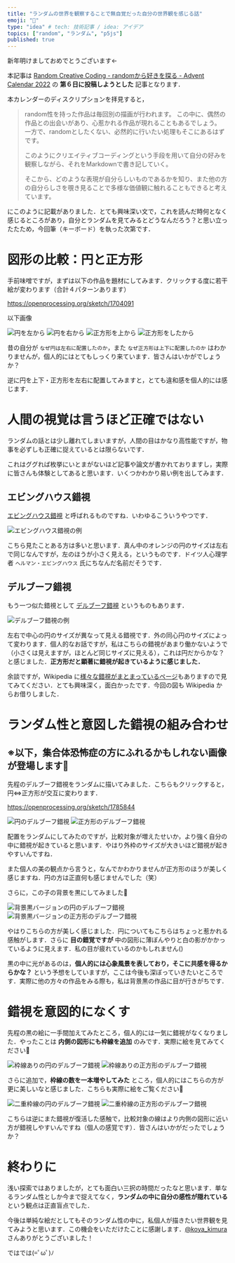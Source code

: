 ```yaml
---
title: "ランダムの世界を観察することで無自覚だった自分の世界観を感じる話"
emoji: "📔"
type: "idea" # tech: 技術記事 / idea: アイデア
topics: ["random", "ランダム", "p5js"]
published: true
---
```


新年明けましておめでとうございます←

本記事は [Random Creative Coding - randomから好きを探る - Advent Calendar 2022](https://qiita.com/advent-calendar/2022/random_creative_coding) の __第６日に投稿しようとした__ 記事となります．

本カレンダーのディスクリプションを拝見すると，

> random性を持った作品は毎回別の描画が行われます。
> この中に、偶然の作品との出会いがあり、心惹かれる作品が現れることもあるでしょう。
> 一方で、randomとしたくない、必然的に行いたい処理もそこにあるはずです。
>
> このようにクリエイティブコーディングという手段を用いて自分の好みを観察しながら、それをMarkdownで書き記していく。
>
> そこから、どのような表現が自分らしいものであるかを知り、また他の方の自分らしさを覗き見ることで多様な価値観に触れることもできると考えています。

にこのように記載がありました．とても興味深い文で，これを読んだ時何となく感じるところがあり，自分とランダムを見てみるとどうなんだろう？と思い立ったたため，今回筆（キーボード）を執った次第です．

# 図形の比較：円と正方形

手前味噌ですが，まずは以下の作品を題材にしてみます．クリックする度に若干絵が変わります（合計４パターンあります）

https://openprocessing.org/sketch/1704091

以下画像

![円を左から](https://storage.googleapis.com/zenn-user-upload/f751d3a65c1d-20230106.png)
![円を右から](https://storage.googleapis.com/zenn-user-upload/298f45f424d1-20230106.png)
![正方形を上から](https://storage.googleapis.com/zenn-user-upload/6a0ccbd7f66f-20230106.png)
![正方形をしたから](https://storage.googleapis.com/zenn-user-upload/6a2214380893-20230106.png)

昔の自分が `なぜ円は左右に配置したのか`，また `なぜ正方形は上下に配置したのか` はわかりませんが，個人的にはとてもしっくり来ています．皆さんはいかがでしょうか？

逆に円を上下・正方形を左右に配置してみますと，とても違和感を個人的には感じます．

# 人間の視覚は言うほど正確ではない

ランダムの話とは少し離れてしまいますが，人間の目はかなり高性能ですが，物事を必ずしも正確に捉えているとは限らないです．

これはググれば枚挙にいとまがないほど記事や論文が書かれておりますし，実際に皆さんも体験としてあると思います．いくつかわかり易い例を出してみます．

## エビングハウス錯視

[エビングハウス錯視](https://ja.wikipedia.org/wiki/エビングハウス錯視) と呼ばれるものですね．いわゆるこういうやつです．

![エビングハウス錯視の例](https://www.benricho.org/Unchiku/Opticalillusion/img/01-Mond-vergleich.1.png)

こちら見たことある方は多いと思います．真ん中のオレンジの円のサイズは左右で同じなんですが，左のほうが小さく見える，というものです．ドイツ人心理学者 `ヘルマン・エビングハウス` 氏にちなんだ名前だそうです．

## デルブーフ錯視

もう一つ似た錯視として [デルブーフ錯視](https://ja.wikipedia.org/wiki/デルブーフ錯視) というものもあります．

![デルブーフ錯視の例](https://upload.wikimedia.org/wikipedia/commons/thumb/7/76/Delboeuf_illusion.svg/440px-Delboeuf_illusion.svg.png)

左右で中心の円のサイズが異なって見える錯視です．外の同心円のサイズによって変わります．個人的なお話ですが，私はこちらの錯視があまり働かないようで（小さくは見えますが，ほとんど同じサイズに見える），これは円だからかな？と感じました．__正方形だと顕著に錯視が起きているように感じました．__


余談ですが，Wikipedia に[様々な錯視がまとまっているページ](https://ja.wikipedia.org/wiki/錯視)もありますので見てみてください．とても興味深く，面白かったです．今回の図も Wikipedia からお借りしました．

# ランダム性と意図した錯視の組み合わせ

## ※以下，集合体恐怖症の方にふれるかもしれない画像が登場します🙇

先程のデルブーフ錯視をランダムに描いてみました．こちらもクリックすると，円⇔正方形が交互に変わります．

https://openprocessing.org/sketch/1785844

![円のデルブーフ錯視](https://storage.googleapis.com/zenn-user-upload/406840c309ed-20230106.png)
![正方形のデルブーフ錯視](https://storage.googleapis.com/zenn-user-upload/55f0e009d57b-20230106.png)

配置をランダムにしてみたのですが，比較対象が増えたせいか，より強く自分の中に錯視が起きていると思います．やはり外枠のサイズが大きいほど錯視が起きやすいんですね．

また個人の美の観点から言うと，なんでかわかりませんが正方形のほうが美しく感じますね．円の方は正直何も感じませんでした（笑）

さらに，この子の背景を黒にしてみました💁

![背景黒バージョンの円のデルブーフ錯視](https://storage.googleapis.com/zenn-user-upload/a91100c5b73e-20230106.png)
![背景黒バージョンの正方形のデルブーフ錯視](https://storage.googleapis.com/zenn-user-upload/94dc213db47c-20230106.png)

やはりこちらの方が美しく感じました．円についてもこちらはちょっと惹かれる感触がします．さらに __目の錯覚ですが__ 中の図形に薄ぼんやりと白の影がかかっているように見えます．私の目が疲れているのかもしれません()

黒の中に光があるのは，__個人的には心象風景を表しており，そこに共感を得るからかな？__ という予想をしていますが，ここは今後も深ぼっていきたいところです．実際に他の方々の作品をみる際も，私は背景黒の作品に目が行きがちです．

# 錯視を意図的になくす

先程の黒の絵に一手間加えてみたところ，個人的には一気に錯視がなくなりました．やったことは __内側の図形にも枠線を追加__ のみです．実際に絵を見てみてください💁

![枠線ありの円のデルブーフ錯視](https://storage.googleapis.com/zenn-user-upload/810ec2ba0b8d-20230106.png)
![枠線ありの正方形のデルブーフ錯視](https://storage.googleapis.com/zenn-user-upload/712b3fcecd68-20230106.png)

さらに追加で，__枠線の数を一本増やしてみた__ ところ，個人的にはこちらの方が更に美しいなと感じました．こちらも実際に絵をご覧ください💁

![二重枠線の円のデルブーフ錯視](https://storage.googleapis.com/zenn-user-upload/ecae2a87d273-20230106.png)
![二重枠線の正方形のデルブーフ錯視](https://storage.googleapis.com/zenn-user-upload/b0acacee00b0-20230106.png)

こちらは逆にまた錯視が復活した感触で，比較対象の線はより内側の図形に近い方が錯視しやすいんですね（個人の感覚です）．皆さんはいかがだったでしょうか？

# 終わりに

浅い探索ではありましたが，とても面白い三択の時間だったなと思います．単なるランダム性としか今まで捉えてなく，__ランダムの中に自分の感性が隠れている__ という観点は正直盲点でした．

今後は単純な絵だとしてもそのランダム性の中に，私個人が描きたい世界観を見てみようと思います．この機会をいただけたことに感謝します．[@koya_kimura](https://qiita.com/koya_kimura) さんありがとうございました！

ではでは(=ﾟωﾟ)ﾉ